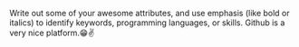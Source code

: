 Write out some of your awesome attributes, and use emphasis (like bold or italics) to identify keywords, programming languages, or skills. 
Github is a very nice platform.😁✌
